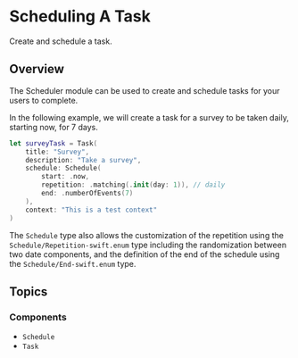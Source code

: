 # Scheduling A Task

<!--
                  
This source file is part of the Stanford Spezi open-source project

SPDX-FileCopyrightText: 2022 Stanford University and the project authors (see CONTRIBUTORS.md)

SPDX-License-Identifier: MIT
             
-->

Create and schedule a task.

## Overview

The Scheduler module can be used to create and schedule tasks for your users to complete.

In the following example, we will create a task for a survey to be taken daily, starting now, for 7 days.

```swift
let surveyTask = Task(
    title: "Survey",
    description: "Take a survey",
    schedule: Schedule(
        start: .now,
        repetition: .matching(.init(day: 1)), // daily
        end: .numberOfEvents(7)
    ),
    context: "This is a test context"
)
```

The ``Schedule`` type also allows the customization of the repetition using the ``Schedule/Repetition-swift.enum`` type including the randomization between two date components, and the definition of the end of the schedule using the ``Schedule/End-swift.enum`` type.

## Topics

### Components

- ``Schedule``
- ``Task``
